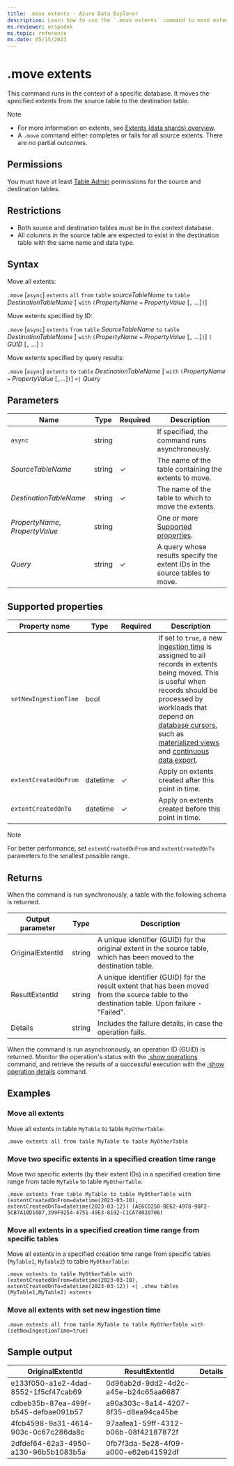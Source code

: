 ```yaml
---
title: .move extents - Azure Data Explorer
description: Learn how to use the `.move extents` command to move extents from a source table to a destination table.
ms.reviewer: orspodek
ms.topic: reference
ms.date: 05/15/2023
---
```


# .move extents

This command runs in the context of a specific database. It moves the specified extents from the source table to the destination table.

> [!NOTE]
>
> * For more information on extents, see [Extents (data shards) overview](extents-overview.md).
> * A `.move` command either completes or fails for all source extents. There are no partial outcomes.

## Permissions

You must have at least [Table Admin](../management/access-control/role-based-access-control.md) permissions for the source and destination tables.

## Restrictions

* Both source and destination tables must be in the context database.
* All columns in the source table are expected to exist in the destination table with the same name and data type.

## Syntax

Move all extents:

`.move` [`async`] `extents` `all` `from` `table` *sourceTableName* `to` `table` *DestinationTableName* [ `with` `(`*PropertyName* `=` *PropertyValue* [`,` ...]`)`]

Move extents specified by ID:

`.move` [`async`] `extents` `from` `table` *SourceTableName* `to` `table` *DestinationTableName* [ `with` `(`*PropertyName* `=` *PropertyValue* [`,` ...]`)`] `(` *GUID* [`,` ...] `)`

Move extents specified by query results:

`.move` [`async`] `extents` `to` `table` *DestinationTableName* [ `with` `(`*PropertyName* `=` *PropertyValue* [`,`...]`)`] `<|` *Query*

## Parameters

|Name|Type|Required|Description|
|--|--|--|--|
|`async`|string||If specified, the command runs asynchronously.|
|*SourceTableName*|string|&check;|The name of the table containing the extents to move.|
|*DestinationTableName*|string|&check;|The name of the table to which to move the extents.|
|*PropertyName*, *PropertyValue*|string||One or more [Supported properties](#supported-properties).|
|*Query*|string|&check;|A query whose results specify the extent IDs in the source tables to move.|

## Supported properties

| Property name | Type | Required | Description |
|--|--|--|--|
| `setNewIngestionTime` | bool |  | If set to `true`, a new [ingestion time](../query/ingestiontimefunction.md) is assigned to all records in extents being moved. This is useful when records should be processed by workloads that depend on [database cursors](databasecursor.md), such as [materialized views](materialized-views/materialized-view-overview.md) and [continuous data export](data-export/continuous-data-export.md). |
| `extentCreatedOnFrom` | datetime | &check; | Apply on extents created after this point in time. |
| `extentCreatedOnTo` | datetime | &check; | Apply on extents created before this point in time. |

> [!NOTE]
> For better performance, set `extentCreatedOnFrom` and `extentCreatedOnTo` parameters to the smallest possible range.

## Returns

When the command is run synchronously, a table with the following schema is returned.

| Output parameter | Type | Description |
|--|--|--|
| OriginalExtentId | string | A unique identifier (GUID) for the original extent in the source table, which has been moved to the destination table. |
| ResultExtentId | string | A unique identifier (GUID) for the result extent that has been moved from the source table to the destination table. Upon failure - "Failed". |
| Details | string | Includes the failure details, in case the operation fails. |

When the command is run asynchronously, an operation ID (GUID) is returned. Monitor the operation's status with the [.show operations](operations.md#show-operations) command, and retrieve the results of a successful execution with the [.show operation details](operations.md#show-operation-details) command.

## Examples

### Move all extents

Move all extents in table `MyTable` to table `MyOtherTable`:

```kusto
.move extents all from table MyTable to table MyOtherTable
```

### Move two specific extents in a specified creation time range

Move two specific extents (by their extent IDs) in a specified creation time range from table `MyTable` to table `MyOtherTable`:

```kusto
.move extents from table MyTable to table MyOtherTable with (extentCreatedOnFrom=datetime(2023-03-10), extentCreatedOnTo=datetime(2023-03-12)) (AE6CD250-BE62-4978-90F2-5CB7A10D16D7,399F9254-4751-49E3-8192-C1CA78020706)
```

### Move all extents in a specified creation time range from specific tables

Move all extents in a specified creation time range from specific tables (`MyTable1`, `MyTable2`) to table `MyOtherTable`:

```kusto
.move extents to table MyOtherTable with (extentCreatedOnFrom=datetime(2023-03-10), extentCreatedOnTo=datetime(2023-03-12)) <| .show tables (MyTable1,MyTable2) extents
```

### Move all extents with set new ingestion time

```kusto
.move extents all from table MyTable to table MyOtherTable with (setNewIngestionTime=true)
```

## Sample output

|OriginalExtentId |ResultExtentId| Details
|---|---|---
|e133f050-a1e2-4dad-8552-1f5cf47cab69 |0d96ab2d-9dd2-4d2c-a45e-b24c65aa6687|
|cdbeb35b-87ea-499f-b545-defbae091b57 |a90a303c-8a14-4207-8f35-d8ea94ca45be|
|4fcb4598-9a31-4614-903c-0c67c286da8c |97aafea1-59ff-4312-b06b-08f42187872f|
|2dfdef64-62a3-4950-a130-96b5b1083b5a |0fb7f3da-5e28-4f09-a000-e62eb41592df|
